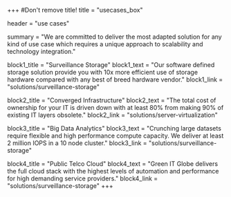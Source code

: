 +++
#Don't remove title!
title = "usecases_box"

header = "use cases"

summary = "We are committed to deliver the most adapted solution for any kind of use case which requires a unique approach to scalability and technology integration."

block1_title = "Surveillance Storage"
block1_text = "Our software defined storage solution provide you with 10x more efficient use of storage hardware compared with any best of breed hardware vendor."
block1_link = "solutions/surveillance-storage"

block2_title = "Converged Infrastructure"
block2_text = "The total cost of ownership for your IT is driven down with at least 80% from making 90% of existing IT layers obsolete."
block2_link = "solutions/server-virtualization"

block3_title = "Big Data Analytics"
block3_text = "Crunching large datasets require flexible and high performance compute capacity. We deliver at least  2 million IOPS in a 10 node cluster."
block3_link = "solutions/surveillance-storage"

block4_title = "Public Telco Cloud"
block4_text = "Green IT Globe delivers the full cloud stack with the highest levels of automation and performance for high demanding service providers."
block4_link = "solutions/surveillance-storage"
+++